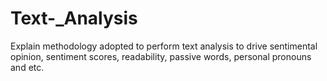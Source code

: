 # Text-_Analysis
 Explain methodology adopted to perform text analysis to drive sentimental opinion, sentiment scores, readability, passive words, personal pronouns and etc.
